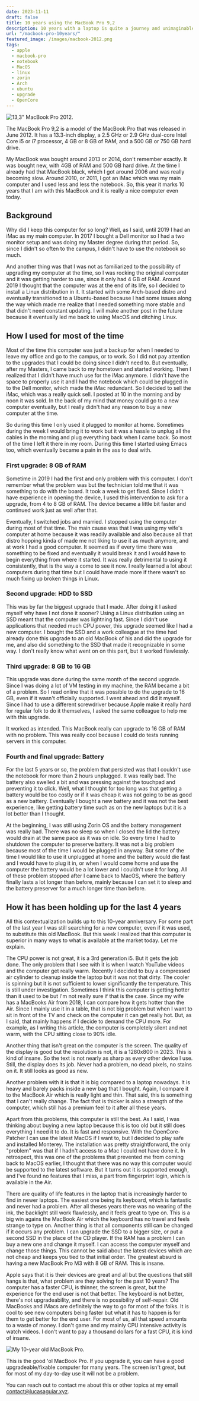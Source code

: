 ```yaml
---
date: 2023-11-11
draft: false
title: 10 years using the MacBook Pro 9,2
description: 10 years with a laptop is quite a journey and unimaginable 10 years ago, and here we are.
url: "/macbook-pro-10years/"
featured_image: /images/macbook-2012.png
tags:
  - apple
  - macbook-pro
  - notebook
  - MacOS
  - linux
  - zorin
  - Arch
  - ubuntu
  - upgrade
  - OpenCore
---
```


![13,3" MacBook Pro 2012.](/post/images/macbook-2012.png)

The MacBook Pro 9,2 is a model of the MacBook Pro that was released in June 2012. It has a 13.3-inch display, a 2.5 GHz or 2.9 GHz dual-core Intel Core i5 or i7 processor, 4 GB or 8 GB of RAM, and a 500 GB or 750 GB hard drive.

My MacBook was bought around 2013 or 2014, don't remember exactly. It was bought new, with 4GB of RAM and 500 GB hard drive. At the time I already had that MacBook black, which I got around 2006 and was really becoming slow. Around 2010, or 2011, I got an iMac which was my main computer and I used less and less the notebook. So, this year it marks 10 years that I am with this MacBook and it is really a nice computer even today.
## Background

Why did I keep this computer for so long? Well, as I said, until 2019 I had an iMac as my main computer. In 2017 I bought a Dell monitor so I had a two monitor setup and was doing my Master degree during that period. So, since I didn't so often to the campus, I didn't have to use the notebook so much.

And another thing was that I was not as familiarized to the possibility of upgrading my computer at the time, so I was rocking the original computer and it was getting harder to use, since it only had 4 GB of RAM. Around 2019 I thought that the computer was at the end of its life, so I decided to install a Linux distribution in it. It started with  some Arch-based distro and eventually transitioned to a Ubuntu-based because I had some issues along the way which made me realize that I needed something more stable and that didn't need constant updating. I will make another post in the future because it eventually led me back to using MacOS and ditching Linux.
## How I used for most of the time

Most of the time this computer was just a backup for when I needed to leave my office and go to the campus, or to work. So I did not pay attention to the upgrades that I could be doing since I didn't need to. But eventually, after my Masters, I came back to my hometown and started working. Then I realized that I didn't have much use for the iMac anymore. I didn't have the space to properly use it and I had the notebook which could be plugged in to the Dell monitor, which made the iMac redundant. So I decided to sell the iMac, which was a really quick sell. I posted at 10 in the morning and by noon it was sold. In the back of my mind that money could go to a new computer eventually, but I really didn't had any reason to buy a new computer at the time.

So during this time I only used it plugged to monitor at home. Sometimes during the week I would bring it to work but it was a hassle to unplug all the cables in the morning and plug everything back when I came back. So most of the time I left it there in my room. During this time I started using Emacs too, which eventually became a pain in the ass to deal with.

### First upgrade: 8 GB of RAM

Sometime in 2019 I had the first and only problem with this computer. I don't remember what the problem was but the technician told me that it was something to do with the board. It took a week to get fixed. Since I didn't have experience in opening the device, I used this intervention to ask for a upgrade, from 4 to 8 GB of RAM. The device became a little bit faster and continued work just as well after that.

Eventually, I switched jobs and married. I stopped using the computer during most of that time. The main cause was that I was using my wife's computer at home because it was readily available and also because all that distro hopping kinda of made me not liking to use it as much anymore, and at work I had a good computer. It seemed as if every time there was something to be fixed and eventually it would break it and I would have to begin everything from where it started. It was really detrimental to using it consistently, that is the way a come to see it now. I really learned a lot about computers during that time but I could have made more if there wasn't so much fixing up broken things in Linux.

### Second upgrade: HDD to SSD

This was by far the biggest upgrade that I made. After doing it I asked myself why have I not done it sooner? Using a Linux distribution using an SSD meant that the computer was lightning fast. Since I didn't use applications that needed much CPU power, this upgrade seemed like I had a new computer. I bought the SSD and a work colleague at the time had already done this upgrade to an old MacBook of his and did the upgrade for me, and also did something to the SSD that made it recognizable in some way. I don't really know what went on on this part, but it worked flawlessly.
### Third upgrade: 8 GB to 16 GB

This upgrade was done during the same month of the second upgrade. Since I was doing a lot of VM testing in my machine, the RAM became a bit of a problem. So I read online that it was possible to do the upgrade to 16 GB, even if it wasn't officially supported. I went ahead and did it myself. Since I had to use a different screwdriver because Apple make it really hard for regular folk to do it themselves, I asked the same colleague to help me with this upgrade.

It worked as intended. This MacBook really can upgrade to 16 GB of RAM with no problem. This was really cool because I could do tests running servers in this computer.

### Fourth and final upgrade: Battery

For the last 5 years or so, the problem that persisted was that I couldn't use the notebook for more than 2 hours unplugged. It was really bad. The battery also swelled a bit and was pressing against the touchpad and preventing it to click. Well, what I thought for too long was that getting a battery would be too costly or if it was cheap it was not going to be as good as a new battery. Eventually I bought a new battery and it was not the best experience, like getting battery time such as on the new laptops but it is a lot better than I thought.

At the beginning, I was still using Zorin OS and the battery management was really bad. There was no sleep so when I closed the lid the battery would drain at the same pace as it was on idle. So every time I had to shutdown the computer to preserve battery. It was not a big problem because most of the time I would be plugged in anyway. But some of the time I would like to use it unplugged at home and the battery would die fast and I would have to plug it in, or when I would come home and use the computer the battery would be a lot lower and I couldn't use it for long. All of these problem stopped after I came back to MacOS, where the battery finally lasts a lot longer than before, mainly because I can set it to sleep and the battery preserver for a much longer time than before.
## How it has been holding up for the last 4 years

All this contextualization builds up to this 10-year anniversary. For some part of the last year I was still searching for a new computer, even if it was used, to substitute this old MacBook. But this week I realized that this computer is superior in many ways to what is available at the market today. Let me explain.

The CPU power is not great, it is a 3rd generation i5. But it gets the job done. The only problem that I see with it is when I watch YouTube videos and the computer get really warm. Recently I decided to buy a compressed air cylinder to cleanup inside the laptop but it was not that dirty. The cooler is spinning but it is not sufficient to lower significantly the temperature. This is still under investigation. Sometimes I think this computer is getting hotter than it used to be but I'm not really sure if that is the case. Since my wife has a MacBooks Air from 2018, I can compare how it gets hotter than the Air. Since I mainly use it in a table, that is not big problem but when I want to sit in front of the TV and check on the computer it can get really hot. But, as I said, that mainly happens if I decide to demand the CPU more. For example, as I writing this article, the computer is completely silent and not warm, with the CPU sitting close to 90% idle.

Another thing that isn't great on the computer is the screen. The quality of the display is good but the resolution is not, it is a 1280x800 in 2023. This is kind of insane. So the text is not nearly as sharp as every other device I use. Still, the display does its job. Never had a problem, no dead pixels, no stains on it. It still looks as good as new.

Another problem with it is that it is big compared to a laptop nowadays. It is heavy and barely packs inside a new bag that I bought. Again, I compare it to the MacBook Air which is really light and thin. That said, this is something that I can't really change. The fact that is thicker is also a strength of the computer, which still has a premium feel to it after all these years.

Apart from this problems, this computer is still the best. As I said, I was thinking about buying a new laptop because this is too old but it still does everything I need it to do. It is fast and responsive. With the OpenCore-Patcher I can use the latest MacOS if I want to, but I decided to play safe and installed Monterey. The installation was pretty straightforward, the only "problem" was that if I hadn't access to a Mac I could not have done it. In retrospect, this was one of the problems that prevented me from coming back to MacOS earlier, I thought that there was no way this computer would be supported to the latest software. But it turns out it is supported enough, and I've found no features that I miss, a part from fingerprint login, which is available in the Air.

There are quality of life features in the laptop that is increasingly harder to find in newer laptops. The easiest one being its keyboard, which is fantastic and never had a problem. After all theses years there was no wearing of the ink, the backlight still work flawlessly, and it feels great to type on. This is a big win agains the MacBook Air which the keyboard has no travel and feels strange to type on. Another thing is that all components still can be changed if it occurs any problem. I can upgrade the SSD to a bigger size, or put a second SSD in the place of the CD player. If the RAM has a problem I can buy a new one and change it myself. I can access the computer myself and change those things. This cannot be said about the latest devices which are not cheap and keeps you tied to that initial order. The greatest absurd is having a new MacBook Pro M3 with 8 GB of RAM. This is insane.

Apple says that it is their devices are great and all but the questions that still hangs is that, what problem are they solving for the past 10 years? The computer has a faster CPU, is thinner, the screen is great, but the experience for the end user is not that better. The keyboard is not better, there's not upgradeability, and there is no possibility of self-repair. Old MacBooks and iMacs are definitely the way to go for most of the folks. It is cool to see new computers being faster but what it has to happen is for them to get better for the end user. For most of us, all that speed amounts to a waste of money. I don't game and my mainly CPU intensive activity is watch videos. I don't want to pay a thousand dollars for a fast CPU, it is kind of insane.

![My 10-year old MacBook Pro.](/post/images/macbook-pro9,2.jpeg)

This is the good 'ol MacBook Pro. If you upgrade it, you can have a good upgradeable/fixable computer for many years. The screen isn't great, but for most of my day-to-day use it will not be a problem.

You can reach out to contact me about this or other topics at my email contact@lucasaguiar.xyz.
